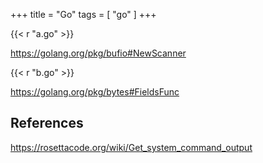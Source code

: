 +++
title = "Go"
tags = [ "go" ]
+++

{{< r "a.go" >}}

<https://golang.org/pkg/bufio#NewScanner>

{{< r "b.go" >}}

<https://golang.org/pkg/bytes#FieldsFunc>

## References

<https://rosettacode.org/wiki/Get_system_command_output>
